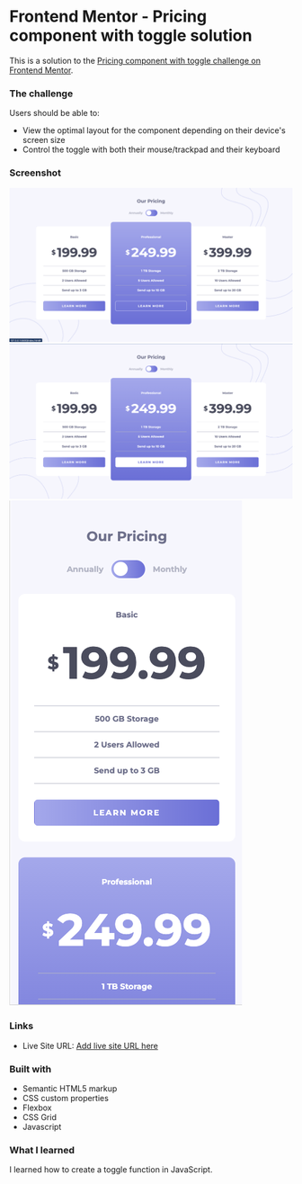 # Frontend Mentor - Pricing component with toggle solution

This is a solution to the [Pricing component with toggle challenge on Frontend Mentor](https://www.frontendmentor.io/challenges/pricing-component-with-toggle-8vPwRMIC).


### The challenge

Users should be able to:

- View the optimal layout for the component depending on their device's screen size
- Control the toggle with both their mouse/trackpad and their keyboard

### Screenshot

![desktop view](/images/pricing-component-with-toggle-master-desktop.png)
![active state](/images/pricing-component-with-toggle-master-active-state.png)
![mobile view](/images/pricing-component-with-toggle-master-mobile.png)


### Links

- Live Site URL: [Add live site URL here](https://your-live-site-url.com)


### Built with

- Semantic HTML5 markup
- CSS custom properties
- Flexbox
- CSS Grid
- Javascript


### What I learned

I learned how to create a toggle function in JavaScript.



